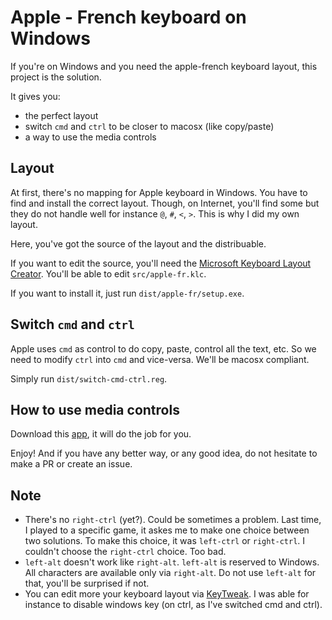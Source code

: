 # Apple - French keyboard on Windows

If you're on Windows and you need the apple-french keyboard layout, this project is the solution.

It gives you:

- the perfect layout
- switch `cmd` and `ctrl` to be closer to macosx (like copy/paste)
- a way to use the media controls

## Layout

At first, there's no mapping for Apple keyboard in Windows. You have to find and install the correct layout. Though, on Internet, you'll find some but they do not handle well for instance `@`, `#`, `<`, `>`. This is why I did my own layout.

Here, you've got the source of the layout and the distribuable.

If you want to edit the source, you'll need the [Microsoft Keyboard Layout Creator](http://www.microsoft.com/en-us/download/details.aspx?id=22339). You'll be able to edit `src/apple-fr.klc`.

If you want to install it, just run `dist/apple-fr/setup.exe`.

## Switch `cmd` and `ctrl`

Apple uses `cmd` as control to do copy, paste, control all the text, etc. So we need to modify `ctrl` into `cmd` and vice-versa. We'll be macosx compliant.

Simply run `dist/switch-cmd-ctrl.reg`.

## How to use media controls

Download this [app](http://uxsoft.cz/projects/apple-wireless-keyboard/), it will do the job for you.

Enjoy! And if you have any better way, or any good idea, do not hesitate to make a PR or create an issue.

## Note

- There's no `right-ctrl` (yet?). Could be sometimes a problem. Last time, I played to a specific game, it askes me to make one choice between two solutions. To make this choice, it was `left-ctrl` or `right-ctrl`. I couldn't choose the `right-ctrl` choice. Too bad.
- `left-alt` doesn't work like `right-alt`. `left-alt` is reserved to Windows. All characters are available only via `right-alt`. Do not use `left-alt` for that, you'll be surprised if not.
- You can edit more your keyboard layout via [KeyTweak](http://alternativeto.net/software/keytweak/). I was able for instance to disable windows key (on ctrl, as I've switched cmd and ctrl).
